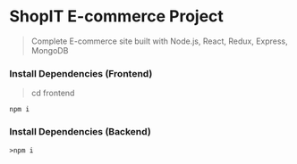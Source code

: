 # ShopIT E-commerce Project

> Complete E-commerce site built with Node.js, React, Redux, Express, MongoDB

### Install Dependencies (Frontend)

> cd frontend

```
npm i
```

### Install Dependencies (Backend)

```
>npm i
```
